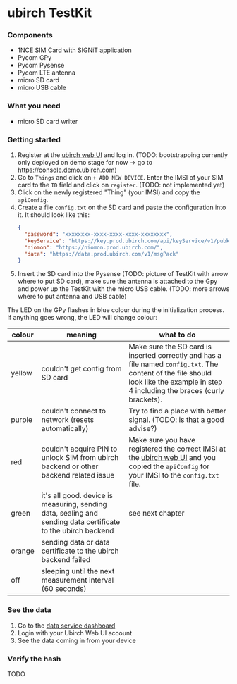 # ubirch TestKit

### Components
- 1NCE SIM Card with SIGNiT application
- Pycom GPy
- Pycom Pysense
- Pycom LTE antenna
- micro SD card
- micro USB cable

### What you need
- micro SD card writer

### Getting started
1. Register at the [ubirch web UI](https://console.prod.ubirch.com) and log in.
 (TODO: bootstrapping currently only deployed on demo stage for now -> go to https://console.demo.ubirch.com)
1. Go to `Things` and click on `+ ADD NEW DEVICE`. Enter the IMSI of your SIM card to the `ID` field
 and click on `register`. (TODO: not implemented yet)
1. Click on the newly registered "Thing" (your IMSI) and copy the `apiConfig`.
1. Create a file `config.txt` on the SD card and paste the configuration into it. It should look like this:
    ```json
    {
      "password": "xxxxxxxx-xxxx-xxxx-xxxx-xxxxxxxx",
      "keyService": "https://key.prod.ubirch.com/api/keyService/v1/pubkey/mpack",
      "niomon": "https://niomon.prod.ubirch.com/",
      "data": "https://data.prod.ubirch.com/v1/msgPack"
    }
    ```
1. Insert the SD card into the Pysense (TODO: picture of TestKit with arrow where to put SD card),
 make sure the antenna is attached to the Gpy and power up the TestKit with the micro USB cable.
  (TODO: more arrows where to put antenna and USB cable)
 
The LED on the GPy flashes in blue colour during the initialization process.
 If anything goes wrong, the LED will change colour:

| colour | meaning | what to do |
|--------|---------|------------|
| yellow | couldn't get config from SD card | Make sure the SD card is inserted correctly and has a file named `config.txt`. The content of the file should look like the example in step 4 including the braces (curly brackets).
| purple | couldn't connect to network (resets automatically) | Try to find a place with better signal. (TODO: is that a good advise?)
| red | couldn't acquire PIN to unlock SIM from ubirch backend or other backend related issue | Make sure you have registered the correct IMSI at the [ubirch web UI](https://console.prod.ubirch.com) and you copied the `apiConfig` for your IMSI to the `config.txt` file.
| green | it's all good. device is measuring, sending data, sealing and sending data certificate to the ubirch backend| see next chapter |
| orange | sending data or data certificate to the ubirch backend failed |  |
| off | sleeping until the next measurement interval (60 seconds) | 

### See the data
1. Go to the [data service dashboard](https://dashboard.prod.ubirch.com/d/qfa7xZhWz/simple-data-service)
1. Login with your Ubirch Web UI account
1. See the data coming in from your device

### Verify the hash
TODO
